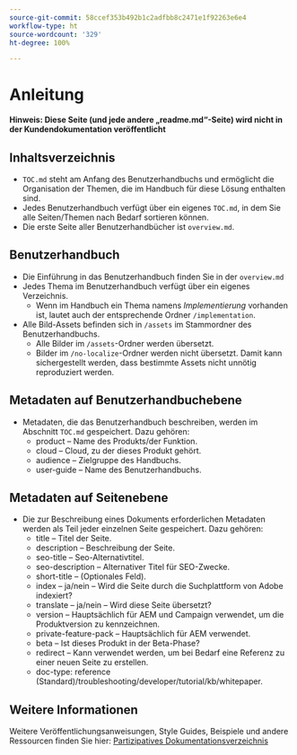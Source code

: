```yaml
---
source-git-commit: 58ccef353b492b1c2adfbb8c2471e1f92263e6e4
workflow-type: ht
source-wordcount: '329'
ht-degree: 100%

---
```

# Anleitung

**Hinweis: Diese Seite (und jede andere „readme.md“-Seite) wird nicht in der Kundendokumentation veröffentlicht**

## Inhaltsverzeichnis

+ `TOC.md` steht am Anfang des Benutzerhandbuchs und ermöglicht die Organisation der Themen, die im Handbuch für diese Lösung enthalten sind.
+ Jedes Benutzerhandbuch verfügt über ein eigenes `TOC.md`, in dem Sie alle Seiten/Themen nach Bedarf sortieren können.
+ Die erste Seite aller Benutzerhandbücher ist `overview.md`.

## Benutzerhandbuch

+ Die Einführung in das Benutzerhandbuch finden Sie in der `overview.md`
+ Jedes Thema im Benutzerhandbuch verfügt über ein eigenes Verzeichnis.
   + Wenn im Handbuch ein Thema namens *Implementierung* vorhanden ist, lautet auch der entsprechende Ordner `/implementation`.
+ Alle Bild-Assets befinden sich in `/assets` im Stammordner des Benutzerhandbuchs.
   + Alle Bilder im `/assets`-Ordner werden übersetzt.
   + Bilder im `/no-localize`-Ordner werden nicht übersetzt. Damit kann sichergestellt werden, dass bestimmte Assets nicht unnötig reproduziert werden.

## Metadaten auf Benutzerhandbuchebene

+ Metadaten, die das Benutzerhandbuch beschreiben, werden im Abschnitt `TOC.md` gespeichert. Dazu gehören:
   + product – Name des Produkts/der Funktion.
   + cloud – Cloud, zu der dieses Produkt gehört.
   + audience – Zielgruppe des Handbuchs.
   + user-guide – Name des Benutzerhandbuchs.

## Metadaten auf Seitenebene

+ Die zur Beschreibung eines Dokuments erforderlichen Metadaten werden als Teil jeder einzelnen Seite gespeichert. Dazu gehören:
   + title – Titel der Seite.
   + description – Beschreibung der Seite.
   + seo-title – Seo-Alternativtitel.
   + seo-description – Alternativer Titel für SEO-Zwecke.
   + short-title – (Optionales Feld).
   + index – ja/nein – Wird die Seite durch die Suchplattform von Adobe indexiert?
   + translate – ja/nein – Wird diese Seite übersetzt?
   + version – Hauptsächlich für AEM und Campaign verwendet, um die Produktversion zu kennzeichnen.
   + private-feature-pack – Hauptsächlich für AEM verwendet.
   + beta – Ist dieses Produkt in der Beta-Phase?
   + redirect – Kann verwendet werden, um bei Bedarf eine Referenz zu einer neuen Seite zu erstellen.
   + doc-type: reference (Standard)/troubleshooting/developer/tutorial/kb/whitepaper.

## Weitere Informationen

Weitere Veröffentlichungsanweisungen, Style Guides, Beispiele und andere Ressourcen finden Sie hier: [Partizipatives Dokumentationsverzeichnis](https://git.corp.adobe.com/AdobeDocs/collaborative-doc-instructions)
